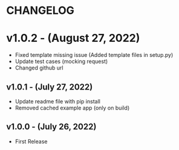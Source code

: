 # CHANGELOG

# v1.0.2 - (August 27, 2022)
- Fixed template missing issue (Added template files in setup.py) 
- Update test cases (mocking request)
- Changed github url

## v1.0.1 - (July 27, 2022)
- Update readme file with pip install
- Removed cached example app (only on build)

## v1.0.0 - (July 26, 2022)
- First Release
